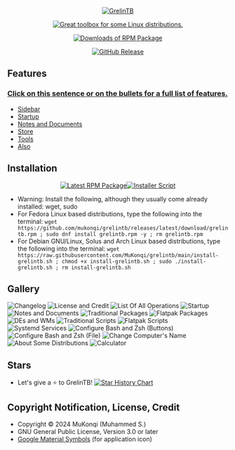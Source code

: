 <p align="center"><a href="https://github.com/mukonqi/grelintb/releases"><img src="https://github.com/mukonqi/grelintb/blob/main/app/icon.png?raw=true" alt="GrelinTB"></img></a></p>
<p align="center"><a href="https://github.com/mukonqi/grelintb/releases"><img src="https://img.shields.io/badge/Great%20toolbox%20for%20some%20Linux%20distributions.-376296" alt="Great toolbox for some Linux distributions."></img></a></p>
<p align="center"><a href="https://github.com/mukonqi/grelintb/releases"><img src="https://img.shields.io/github/downloads/mukonqi/grelintb/total?label=Downloads of RPM Package" alt="Downloads of RPM Package"></img></a></p>
<p align="center"><a href="https://github.com/mukonqi/grelintb/releases"><img src="https://img.shields.io/github/v/release/mukonqi/grelintb?label=Latest Release" alt="GitHub Release"></a></p>

## Features
### [Click on this sentence or on the bullets for a full list of features.](https://github.com/MuKonqi/grelintb/wiki/#features)
- [Sidebar](https://github.com/MuKonqi/grelintb/wiki/#sidebar)
- [Startup](https://github.com/MuKonqi/grelintb/wiki/#startup)
- [Notes and Documents](https://github.com/MuKonqi/grelintb/wiki/#notes-and-documents)
- [Store](https://github.com/MuKonqi/grelintb/wiki/#store)
- [Tools](https://github.com/MuKonqi/grelintb/wiki/#tools)
- [Also](https://github.com/MuKonqi/grelintb/wiki/#also)
## Installation

<p align="center"><a href="https://github.com/mukonqi/grelintb/releases/latest/download/grelintb.rpm"><img src="https://img.shields.io/github/v/release/mukonqi/grelintb?label=RPM Package" alt="Latest RPM Package"></a><a href="https://raw.githubusercontent.com/MuKonqi/grelintb/main/install-grelintb.sh"><img src="https://img.shields.io/badge/Installer Script-5C5C5C" alt="Installer Script"></a></p>

- Warning: Install the following, although they usually come already installed: wget, sudo
- For Fedora Linux based distributions, type the following into the terminal: ```wget https://github.com/mukonqi/grelintb/releases/latest/download/grelintb.rpm ; sudo dnf install grelintb.rpm -y ; rm grelintb.rpm```
- For Debian GNU/Linux, Solus and Arch Linux based distributions, type the following into the terminal: 
```wget https://raw.githubusercontent.com/MuKonqi/grelintb/main/install-grelintb.sh ; chmod +x install-grelintb.sh ; sudo ./install-grelintb.sh ; rm install-grelintb.sh```
## Gallery
![Changelog](./gallery/GrelinTB%20v1.3.6.0%20(Changelog).png)
![License and Credit](./gallery/GrelinTB%20v1.3.6.1%20(License%20and%20Credit).png)
![List Of All Operations](./gallery/GrelinTB%20v1.3.6.0%20(List%20Of%20All%20Operations).png)
![Startup](./gallery/GrelinTB%20v1.3.6.1%20(Startup).png)
![Notes and Documents](./gallery/GrelinTB%20v1.3.6.0%20(Notes%20and%20Documents).png)
![Traditional Packages](./gallery/GrelinTB%20v1.3.6.0%20(Traditional%20Packages).png)
![Flatpak Packages](./gallery/GrelinTB%20v1.3.6.0%20(Flatpak%20Packages).png)
![DEs and WMs](./gallery/GrelinTB%20v1.3.6.0%20(DEs%20and%20WMs).png)
![Traditional Scripts](./gallery/GrelinTB%20v1.3.6.0%20(Traditional%20Scripts).png)
![Flatpak Scripts](./gallery/GrelinTB%20v1.3.6.0%20(Flatpak%20Scripts).png)
![Systemd Services](./gallery/GrelinTB%20v1.3.6.0%20(Systemd%20Services).png)
![Configure Bash and Zsh (Buttons)](./gallery/GrelinTB%20v1.3.6.0%20(Configure%20Bash%20and%20Zsh%20(Buttons)).png)
![Configure Bash and Zsh (File)](./gallery/GrelinTB%20v1.3.6.0%20(Configure%20Bash%20and%20Zsh%20(File)).png)
![Change Computer's Name](./gallery/GrelinTB%20v1.3.6.0%20(Change%20Computer's%20Name).png)
![About Some Distributions](./gallery/GrelinTB%20v1.3.6.0%20(About%20Some%20Distributions).png)
![Calculator](./gallery/GrelinTB%20v1.3.6.0%20(Calculator).png)
## Stars
- Let's give a ⭐ to GrelinTB!
[![Star History Chart](https://api.star-history.com/svg?repos=mukonqi/grelintb&type=Date)](https://star-history.com/#mukonqi/grelintb&Date)
## Copyright Notification, License, Credit
- Copyright &copy; 2024 MuKonqi (Muhammed S.)
- GNU General Public License, Version 3.0 or later
- [Google Material Symbols](https://fonts.google.com/icons?selected=Material%20Symbols%20Outlined%3Aconstruction%3AFILL%400%3Bwght%40700%3BGRAD%40200%3Bopsz%4048) (for application icon)